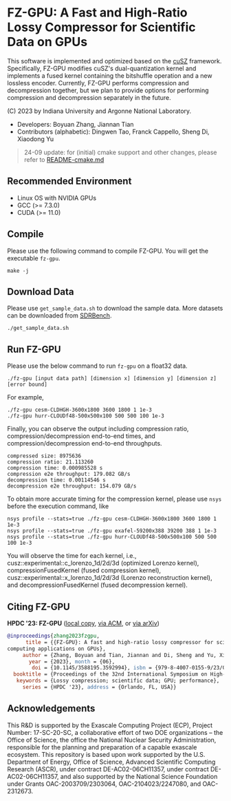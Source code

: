 # FZ-GPU: A Fast and High-Ratio Lossy Compressor for Scientific Data on GPUs

This software is implemented and optimized based on the [cuSZ](https://github.com/szcompressor/cuSZ) framework. Specifically, FZ-GPU modifies cuSZ's dual-quantization kernel and implements a fused kernel containing the bitshuffle operation and a new lossless encoder. Currently, FZ-GPU performs compression and decompression together, but we plan to provide options for performing compression and decompression separately in the future.

(C) 2023 by Indiana University and Argonne National Laboratory.

- Developers: Boyuan Zhang, Jiannan Tian
- Contributors (alphabetic): Dingwen Tao, Franck Cappello, Sheng Di, Xiaodong Yu

> 24-09 update: for (initial) cmake support and other changes, please refer to [README-cmake.md](README-cmake.md)

## Recommended Environment
- Linux OS with NVIDIA GPUs
- GCC (>= 7.3.0)
- CUDA (>= 11.0)

## Compile
Please use the following command to compile FZ-GPU. You will get the executable ```fz-gpu```.
```
make -j
```

## Download Data
Please use ```get_sample_data.sh``` to download the sample data. More datasets can be downloaded from [SDRBench](http://sdrbench.github.io/).

```
./get_sample_data.sh
```

## Run FZ-GPU
Please use the below command to run ```fz-gpu``` on a float32 data.
```
./fz-gpu [input data path] [dimension x] [dimension y] [dimension z] [error bound]
```

For example,
```
./fz-gpu cesm-CLDHGH-3600x1800 3600 1800 1 1e-3
./fz-gpu hurr-CLOUDf48-500x500x100 500 500 100 1e-3
```

Finally, you can observe the output including compression ratio, compression/decompression end-to-end times, and compression/decompression end-to-end throughputs.
```
compressed size: 8975636
compression ratio: 21.113260
compression time: 0.000985528 s
compression e2e throughput: 179.082 GB/s
decompression time: 0.00114546 s
decompression e2e throughput: 154.079 GB/s
```

To obtain more accurate timing for the compression kernel, please use ```nsys``` before the execution command, like
```
nsys profile --stats=true ./fz-gpu cesm-CLDHGH-3600x1800 3600 1800 1 1e-3
nsys profile --stats=true ./fz-gpu exafel-59200x388 39200 388 1 1e-3
nsys profile --stats=true ./fz-gpu hurr-CLOUDf48-500x500x100 500 500 100 1e-3
```

You will observe the time for each kernel, i.e., cusz::experimental::c_lorenzo_1d/2d/3d (optimized Lorenzo kernel), compressionFusedKernel (fused compression kernel), cusz::experimental::x_lorenzo_1d/2d/3d (Lorenzo reconstruction kernel), and decompressionFusedKernel (fused decompression kernel).

## Citing FZ-GPU
**HPDC '23: FZ-GPU** ([local copy](HPDC23-FZ-GPU.pdf), [via ACM](https://dl.acm.org/doi/10.1145/3588195.3592994), or [via arXiv](https://arxiv.org/abs/2304.12557))

```bibtex
@inproceedings{zhang2023fzgpu,
      title = {{FZ-GPU}: A fast and high-ratio lossy compressor for scientific
computing applications on GPUs},
     author = {Zhang, Boyuan and Tian, Jiannan and Di, Sheng and Yu, Xiaodong and Feng, Yunhe and Liang, Xin and Tao, Dingwen and Cappello, Franck},
       year = {2023}, month = {06},
        doi = {10.1145/3588195.3592994}, isbn = {979-8-4007-0155-9/23/06},
  booktitle = {Proceedings of the 32nd International Symposium on High-Performance Parallel and Distributed Computing},
   keywords = {Lossy compression; scientific data; GPU; performance},
     series = {HPDC '23}, address = {Orlando, FL, USA}}
```

## Acknowledgements
This R&D is supported by the Exascale Computing Project (ECP), Project Number: 17-SC-20-SC, a collaborative effort of two DOE organizations – the Office of Science, the office the National Nuclear Security Administration, responsible for the planning and preparation of a capable exascale ecosystem. This repository is based upon work supported by the U.S. Department of Energy, Office of Science, Advanced Scientific Computing Research (ASCR), under contract DE-AC02-06CH11357, under contract DE-AC02-06CH11357, and also supported by the National Science Foundation under Grants OAC-2003709/2303064, OAC-2104023/2247080, and OAC-2312673.
